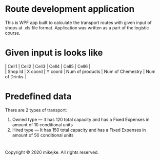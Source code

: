 # Route development application
This is WPF app built to calculate the transport routes with given input of shops at .xls file format.
Application was written as a part of the logistic course.

# Given input is looks like 
| Cell1   | Cell2    | Cell3    | Cell4           | Cell5            | Cell6         |\
| Shop Id | X coord  | Y coord  | Num of products | Num of Chemestry | Num of Drinks |

# Predefined data
There are 2 types of transport: 
  1. Owned type — It has 120 total capacity and has a Fixed Expenses in amount of 10 conditional units
  2. Hired type — It has 150 total capacity and has a Fixed Expenses in amount of 50 conditional units
#

#
Copyright © 2020 mikejke. All rights reserved.
